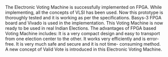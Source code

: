 The Electronic Voting Machine is successfully implemented on
FPGA. While implementing, all the concepts of VLSI has been used.
Now this prototype is thoroughly tested and it is working as per the
specifications. Basys-3 FPGA board and Vivado is used in the
implementation. This Voting Machine is now ready to be used in real
Indian Elections. The advantages of FPGA based Voting Machine
includes: It is a very compact design and easy to transport from one
election center to the other. It works very efficiently and is error- free.
It is very much safe and secure and it is not time- consuming method.
A new concept of Valid Vote is introduced in this Electronic Voting
Machine.

